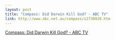 ```yaml
--- 
layout: post
title: "Compass: Did Darwin Kill God? - ABC TV"
link: http://www.abc.net.au/compass/s2730920.htm
---
```

<a href="http://www.abc.net.au/compass/s2730920.htm">Compass: Did
Darwin Kill God? - ABC TV</a>
